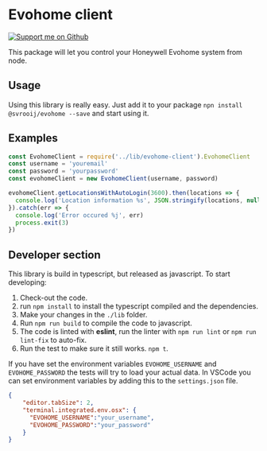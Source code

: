 # Evohome client

[![Support me on Github][badge_sponsor]][link_sponsor]

This package will let you control your Honeywell Evohome system from node.

## Usage

Using this library is really easy. Just add it to your package `npn install @svrooij/evohome --save` and start using it.

## Examples

```js
const EvohomeClient = require('../lib/evohome-client').EvohomeClient
const username = 'youremail'
const password = 'yourpassword'
const evohomeClient = new EvohomeClient(username, password)

evohomeClient.getLocationsWithAutoLogin(3600).then(locations => {
  console.log('Location information %s', JSON.stringify(locations, null, 2))
}).catch(err => {
  console.log('Error occured %j', err)
  process.exit(3)
})
```

## Developer section

This library is build in typescript, but released as javascript. To start developing:

1. Check-out the code.
2. run `npm install` to install the typescript compiled and the dependencies.
3. Make your changes in the `./lib` folder.
4. Run `npm run build` to compile the code to javascript.
5. The code is linted with **eslint**, run the linter with `npm run lint` or `npm run lint-fix` to auto-fix.
6. Run the test to make sure it still works. `npm t`.

If you have set the environment variables `EVOHOME_USERNAME` and `EVOHOME_PASSWORD` the tests will try to load your actual data.
In VSCode you can set environment variables by adding this to the `settings.json` file.

```json
{
    "editor.tabSize": 2,
    "terminal.integrated.env.osx": {
      "EVOHOME_USERNAME":"your_username",
      "EVOHOME_PASSWORD":"your_password"
    }
}
```

[badge_sponsor]: https://img.shields.io/badge/Sponsor-on%20Github-red
[link_sponsor]: https://github.com/sponsors/svrooij
